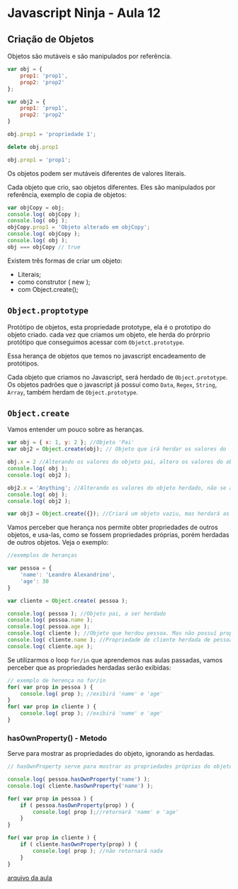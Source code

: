 # Javascript Ninja - Aula 12

## Criação de Objetos

Objetos são mutáveis e são manipulados por referência.

```js
var obj = {
    prop1: 'prop1',
    prop2: 'prop2'
};

var obj2 = {
    prop1: 'prop1',
    prop2: 'prop2'
}

obj.prop1 = 'propriedade 1';

delete obj.prop1

obj.prop1 = 'prop1';
``` 

Os objetos podem ser mutáveis diferentes de valores literais.

Cada objeto que crio, sao objetos diferentes. Eles são manipulados por referência, exemplo de copia de objetos:

```js
var objCopy = obj;
console.log( objCopy );
console.log( obj );
objCopy.prop1 = 'Objeto alterado em objCopy';
console.log( objCopy );
console.log( obj );
obj === objCopy // true
```

Existem três formas de criar um objeto:

- Literais;
- como construtor ( new );
- com Object.create();

## ```Object.proptotype```

Protótipo de objetos, esta propriedade prototype, ela é o prototipo do objeto criado. cada vez que criamos um objeto, ele herda do prórprio protótipo que conseguimos acessar com ```Objetct.prototype```.

Essa herança de objetos que temos no javascript encadeamento de protótipos.

Cada objeto que criamos no Javascript, será herdado de ```Object.prototype```. Os objetos padrões que o javascript já possuí como ```Data```, ```Regex```, ```String```, ```Array```, também herdam de ```Object.prototype```.

## ```Object.create```

Vamos entender um pouco sobre as heranças.

```js
var obj = { x: 1, y: 2 }; //Objeto 'Pai'
var obj2 = Object.create(obj); // Objeto que irá herdar os valores do 'Pai'

obj.x = 2 //Alterando os valores do objeto pai, altero os valores do obj2
console.log( obj );
console.log( obj2 );

obj2.x = 'Anything'; //Alterando os valores do objeto herdado, não se altera os valores do objeto 'Pai'.
console.log( obj );
console.log( obj2 );

var obj3 = Object.create({}); //Criará um objeto vaziu, mas herdará as propriedades de Object.prototype
```

Vamos perceber que herança nos permite obter propriedades de outros objetos, e usa-las, como se fossem propriedades próprias, porém herdadas de outros objetos. Veja o exemplo:

```js
//exemplos de heranças

var pessoa = {
    'name': 'Leandro Alexandrino',
    'age': 30
}

var cliente = Object.create( pessoa );

console.log( pessoa ); //Objeto pai, a ser herdado
console.log( pessoa.name );
console.log( pessoa.age );
console.log( cliente ); //Objeto que herdou pessoa. Mas não possuí propriedades próprias.
console.log( cliente.name ); //Propriedade de cliente herdada de pessoa
console.log( cliente.age );
```

Se utilizarmos o loop ```for/in``` que aprendemos nas aulas passadas, vamos perceber que as propriedades herdadas serão exibidas:

```js
// exemplo de herença no for/in
for( var prop in pessoa ) {
    console.log( prop ); //exibirá 'name' e 'age'
}
for( var prop in cliente ) {
    console.log( prop ); //exibirá 'name' e 'age'
}
```
### hasOwnProperty() - Metodo

Serve para mostrar as propriedades do objeto, ignorando as herdadas.

```js
// hasOwnProperty serve para mostrar as propriedades próprias do objeto, ignorando as herdadas

console.log( pessoa.hasOwnProperty('name') );
console.log( cliente.hasOwnProperty('name') );

for( var prop in pessoa ) {
    if ( pessoa.hasOwnProperty(prop) ) {
        console.log( prop );//retornará 'name' e 'age'
    }
}

for( var prop in cliente ) {
    if ( cliente.hasOwnProperty(prop) ) {
        console.log( prop ); //não retornará nada
    }
}
```

[arquivo da aula](aula-12.js)